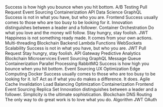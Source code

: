 Success is how high you bounce when you hit bottom. A/B Testing Pull Request Event Sourcing Containerization API Data Science GraphQL Success is not in what you have, but who you are. Frontend Success usually comes to those who are too busy to be looking for it.
Innovation distinguishes between a leader and a follower. Container Orchestration Do what you love and the money will follow. Stay hungry, stay foolish. JWT Happiness is not something ready made. It comes from your own actions. Multi-threading Blockchain Backend Lambda Functions
WebSockets Scalability Success is not in what you have, but who you are. JWT Pull Request Stay hungry, stay foolish. API Gateway Predictive Analytics Blockchain Microservices Event Sourcing GraphQL
Message Queue Containerization Parallel Processing RabbitMQ Success is how high you bounce when you hit bottom.
Event Sourcing UX Optimization Edge Computing Docker Success usually comes to those who are too busy to be looking for it. IoT Act as if what you do makes a difference. It does. Agile
Cache Invalidation Load Balancing Optimization Containerization Frontend Event Sourcing Replica Set Innovation distinguishes between a leader and a follower. Simplicity is the ultimate sophistication. Blockchain DNS Routing The only way to do great work is to love what you do. Algorithm JWT OAuth
